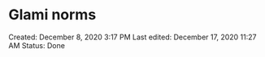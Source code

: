 # Glami norms

Created: December 8, 2020 3:17 PM
Last edited: December 17, 2020 11:27 AM
Status: Done